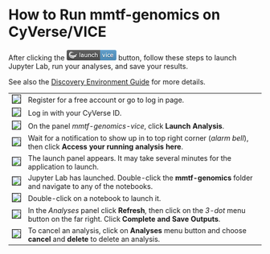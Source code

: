 # How to Run mmtf-genomics on CyVerse/VICE

After clicking the [![Vice](vice_badge.png)](https://de.cyverse.org/de/?type=apps&app-id=ad36b1e4-2dae-11e9-af23-008cfa5ae621&system-id=de) button, follow these steps to launch Jupyter Lab, run your analyses, and save your results.

See also the [Discovery Environment Guide](https://learning.cyverse.org/projects/discovery-environment-guide/en/latest/) for more details.

| | |
|:-- |:-- |
| <img class="tool-thumb" style="border-style: solid; border-width: 1px;" src="https://raw.githubusercontent.com/sbl-sdsc/mmtf-genomics/master/docs/vice_step1.png" width="200" /> | Register for a free account or go to log in page. |
| <img class="tool-thumb" style="border-style: solid; border-width: 1px;" src="https://raw.githubusercontent.com/sbl-sdsc/mmtf-genomics/master/docs/vice_step2.png" width="200" /> | Log in with your CyVerse ID. |
| <img class="tool-thumb" style="border-style: solid; border-width: 1px;" src="https://raw.githubusercontent.com/sbl-sdsc/mmtf-genomics/master/docs/vice_step3.png" width="200" /> | On the panel *mmtf-genomics-vice*, click **Launch Analysis**. |
| <img class="tool-thumb" style="border-style: solid; border-width: 1px;" src="https://raw.githubusercontent.com/sbl-sdsc/mmtf-genomics/master/docs/vice_step4.png" width="200" /> | Wait for a notification to show up in to top right corner (*alarm bell*), then click **Access your running analysis here**.  |
| <img class="tool-thumb" style="border-style: solid; border-width: 1px;" src="https://raw.githubusercontent.com/sbl-sdsc/mmtf-genomics/master/docs/vice_step5.png" width="200" /> | The launch panel appears. It may take several minutes for the application to launch.   |
| <img class="tool-thumb" style="border-style: solid; border-width: 1px;" src="https://raw.githubusercontent.com/sbl-sdsc/mmtf-genomics/master/docs/vice_step6.png" width="200" /> | Jupyter Lab has launched. Double-click the **mmtf-genomics** folder and navigate to any of the notebooks. |
| <img class="tool-thumb" style="border-style: solid; border-width: 1px;" src="https://raw.githubusercontent.com/sbl-sdsc/mmtf-genomics/master/docs/vice_step7.png" width="200" /> | Double-click on a notebook to launch it.  |
| <img class="tool-thumb" style="border-style: solid; border-width: 1px;" src="https://raw.githubusercontent.com/sbl-sdsc/mmtf-genomics/master/docs/vice_step8.png" width="200" /> | In the *Analyses* panel click **Refresh**, then click on the *3-dot* menu button on the far right. Click **Complete and Save Outputs**. |
| <img class="tool-thumb" style="border-style: solid; border-width: 1px;" src="https://raw.githubusercontent.com/sbl-sdsc/mmtf-genomics/master/docs/vice_step9.png" width="200" /> | To cancel an analysis, click on **Analyses** menu button and choose **cancel** and **delete** to delete an analysis. |
